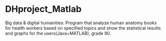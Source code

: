 # DHproject_Matlab
Big data &amp; digital humanities: Program that analyze human anatomy books for health workers based on specified topics and show the statistical results and graphs for the users(Java+MATLAB), grade 90.
